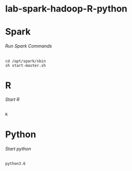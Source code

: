 # lab-spark-hadoop-R-python

# Spark

<h6> Run Spark Commands </h6>

````
cd /opt/spark/sbin
sh start-master.sh
````


# R

<h6> Start R </h6>

````
R
````


# Python

<h6> Start python </h6>

````
python3.6
````

